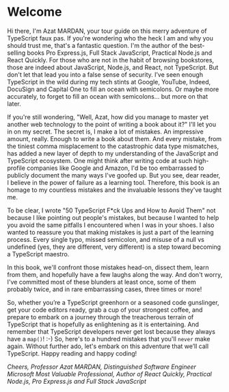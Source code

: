 # Welcome

Hi there, I'm Azat MARDAN, your tour guide on this merry adventure of TypeScript faux pas. If you're wondering who the heck I am and why you should trust me, that's a fantastic question. I'm the author of the best-selling books Pro Express.js, Full Stack JavaScript, Practical Node.js and React Quickly. For those who are not in the habit of browsing bookstores, those are indeed about JavaScript, Node.js, and React, not TypeScript. But don't let that lead you into a false sense of security. I’ve seen enough TypeScript in the wild during my tech stints at Google, YouTube, Indeed, DocuSign and Capital One to fill an ocean with semicolons. Or maybe more accurately, to forget to fill an ocean with semicolons... but more on that later.

If you're still wondering, "Well, Azat, how did you manage to master yet another web technology to the point of writing a book about it?" I'll let you in on my secret. The secret is, I make a lot of mistakes. An impressive amount, really. Enough to write a book about them. And every mistake, from the tiniest comma misplacement to the catastrophic data type mismatches, has added a new layer of depth to my understanding of the JavaScript and TypeScript ecosystem. One might think after writing code at such high-profile companies like Google and Amazon, I'd be too embarrassed to publicly document the many ways I've goofed up. But you see, dear reader, I believe in the power of failure as a learning tool. Therefore, this book is an homage to my countless mistakes and the invaluable lessons they've taught me.

To be clear, I wrote "50 TypeScript F*ck Ups and How to Avoid Them" not because I like pointing out people's mistakes, but because I wanted to help you avoid the same pitfalls I encountered when I was in your shoes. I also wanted to reassure you that making mistakes is just a part of the learning process. Every single typo, missed semicolon, and misuse of a null vs undefined (yes, they are different, very different) is a step toward becoming a TypeScript maestro.

In this book, we'll confront those mistakes head-on, dissect them, learn from them, and hopefully have a few laughs along the way. And don't worry, I've committed most of these blunders at least once, some of them probably twice, and in rare embarrassing cases, three times or more!

So, whether you’re a TypeScript greenhorn or a seasoned code gunslinger, get your code editors ready, grab a cup of your strongest coffee, and prepare to embark on a journey through the treacherous terrain of TypeScript that is hopefully as enlightening as it is entertaining. And remember that TypeScript developers never get lost because they always have a `map()`! :-) So, here's to a hundred mistakes that you'll `never` make again. Without further ado, let's embark on this adventure that we’ll call TypeScript. Happy reading and happy coding!

*Cheers, 
Professor Azat MARDAN, 
Distinguished Software Engineer
Microsoft Most Valuable Professional,
Author of React Quickly, Practical Node.js, Pro Express.js and Full Stack JavaScript*